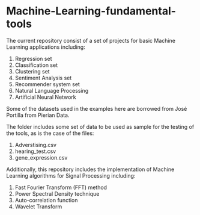 # Machine-Learning-fundamental-tools

The current repository consist of a set of projects for basic Machine Learning applications including:

 1) Regression set
 2) Classification set
 3) Clustering set
 4) Sentiment Analysis set
 5) Recommender system set
 6) Natural Language Processing
 7) Artificial Neural Network

Some of the datasets used in the examples here are borrowed from José Portilla from Pierian Data. 

The folder includes some set of data to be used as sample for the testing of the tools, as is the case of the files:

 1) Adverstising.csv
 2) hearing_test.csv
 3) gene_expression.csv

Additionally, this repository includes the implementation of Machine Learning algorithms for Signal Processing including:
 
 1) Fast Fourier Transform (FFT) method
 2) Power Spectral Density technique
 3) Auto-correlation function
 4) Wavelet Transform

